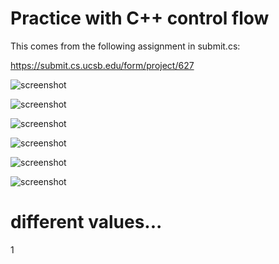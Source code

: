 # Practice with C++ control flow

This comes from the following assignment in submit.cs:

https://submit.cs.ucsb.edu/form/project/627

![screenshot](/images/2.png)

![screenshot](/images/3.png)

![screenshot](/images/4.png)

![screenshot](/images/5.png)

![screenshot](/images/6.png)

![screenshot](/images/7.png)

# different values...
1